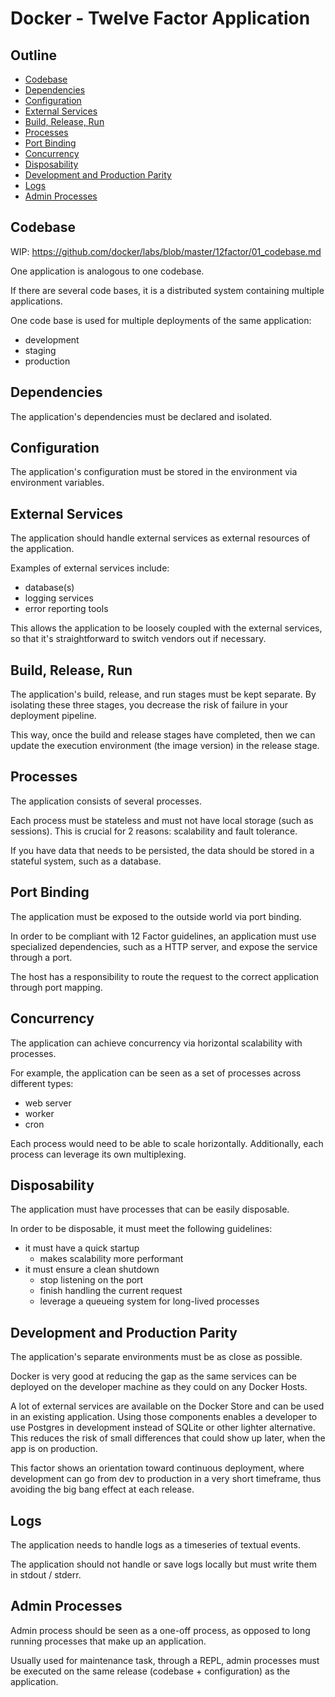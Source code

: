 # Docker - Twelve Factor Application

## Outline

- [Codebase](#codebase)
- [Dependencies](#dependencies)
- [Configuration](#configuration)
- [External Services](#external-services)
- [Build, Release, Run](#build-release-run)
- [Processes](#processes)
- [Port Binding](#port-binding)
- [Concurrency](#concurrency)
- [Disposability](#disposability)
- [Development and Production Parity](#development-and-production-parity)
- [Logs](#logs)
- [Admin Processes](#admin-processes)

## Codebase

WIP: https://github.com/docker/labs/blob/master/12factor/01_codebase.md

One application is analogous to one codebase.

If there are several code bases, it is a distributed system containing multiple applications.

One code base is used for multiple deployments of the same application:

- development
- staging
- production

## Dependencies

The application's dependencies must be declared and isolated.

## Configuration

The application's configuration must be stored in the environment via environment variables.

## External Services

The application should handle external services as external resources of the application.

Examples of external services include:

- database(s)
- logging services
- error reporting tools

This allows the application to be loosely coupled with the external services, so that it's straightforward to switch vendors out if necessary.

## Build, Release, Run

The application's build, release, and run stages must be kept separate. By isolating these three stages, you decrease the risk of failure in your deployment pipeline.

This way, once the build and release stages have completed, then we can update the execution environment (the image version) in the release stage.

## Processes

The application consists of several processes.

Each process must be stateless and must not have local storage (such as sessions). This is crucial for 2 reasons: scalability and fault tolerance.

If you have data that needs to be persisted, the data should be stored in a stateful system, such as a database.

## Port Binding

The application must be exposed to the outside world via port binding.

In order to be compliant with 12 Factor guidelines, an application must use specialized dependencies, such as a HTTP server, and expose the service through a port.

The host has a responsibility to route the request to the correct application through port mapping.

## Concurrency

The application can achieve concurrency via horizontal scalability with processes.

For example, the application can be seen as a set of processes across different types:

- web server
- worker
- cron

Each process would need to be able to scale horizontally. Additionally, each process can leverage its own multiplexing.

## Disposability

The application must have processes that can be easily disposable.

In order to be disposable, it must meet the following guidelines:

- it must have a quick startup
  - makes scalability more performant
- it must ensure a clean shutdown
  - stop listening on the port
  - finish handling the current request
  - leverage a queueing system for long-lived processes

## Development and Production Parity

The application's separate environments must be as close as possible.

Docker is very good at reducing the gap as the same services can be deployed on the developer machine as they could on any Docker Hosts.

A lot of external services are available on the Docker Store and can be used in an existing application. Using those components enables a developer to use Postgres in development instead of SQLite or other lighter alternative. This reduces the risk of small differences that could show up later, when the app is on production.

This factor shows an orientation toward continuous deployment, where development can go from dev to production in a very short timeframe, thus avoiding the big bang effect at each release.

## Logs

The application needs to handle logs as a timeseries of textual events.

The application should not handle or save logs locally but must write them in stdout / stderr.

## Admin Processes

Admin process should be seen as a one-off process, as opposed to long running processes that make up an application.

Usually used for maintenance task, through a REPL, admin processes must be executed on the same release (codebase + configuration) as the application.
